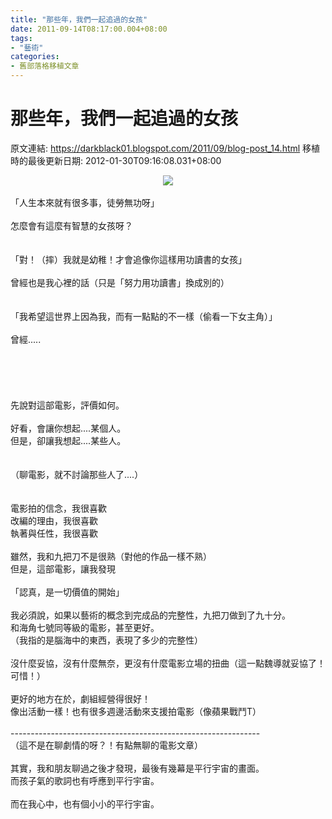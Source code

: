```yaml
---
title: "那些年，我們一起追過的女孩"
date: 2011-09-14T08:17:00.004+08:00
tags: 
- "藝術"
categories:
- 舊部落格移植文章
---
```


# 那些年，我們一起追過的女孩

原文連結: https://darkblack01.blogspot.com/2011/09/blog-post_14.html
移植時的最後更新日期: 2012-01-30T09:16:08.031+08:00

<div class="separator" style="clear: both; text-align: center;"></div><div class="separator" style="clear: both; text-align: center;"><a href="https://upload.wikimedia.org/wikipedia/zh/6/6a/You_Are_the_Apple_of_My_Eye.jpg" imageanchor="1" style="margin-left: 1em; margin-right: 1em;"><img border="0" src="https://upload.wikimedia.org/wikipedia/zh/6/6a/You_Are_the_Apple_of_My_Eye.jpg" /></a></div><br />「人生本來就有很多事，徒勞無功呀」<br /><br />怎麼會有這麼有智慧的女孩呀？<br /><br /><br />「對！（摔）我就是幼稚！才會追像你這樣用功讀書的女孩」<br /><br />曾經也是我心裡的話（只是「努力用功讀書」換成別的）<br /><br /><br />「我希望這世界上因為我，而有一點點的不一樣（偷看一下女主角）」<br /><br />曾經.....<br /><br /><a name='more'></a><br /><br /><br /><br />先說對這部電影，評價如何。<br /><br />好看，會讓你想起....某個人。<br />但是，卻讓我想起....某些人。<br /><br /><br />（聊電影，就不討論那些人了....）<br /><br /><br />電影拍的信念，我很喜歡<br />改編的理由，我很喜歡<br />執著與任性，我很喜歡<br /><br />雖然，我和九把刀不是很熟（對他的作品一樣不熟）<br />但是，這部電影，讓我發現<br /><br />「認真，是一切價值的開始」<br /><br />我必須說，如果以藝術的概念到完成品的完整性，九把刀做到了九十分。<br />和海角七號同等級的電影，甚至更好。<br />（我指的是腦海中的東西，表現了多少的完整性）<br /><br />沒什麼妥協，沒有什麼無奈，更沒有什麼電影立場的扭曲（這一點魏導就妥協了！可惜！）<br /><br />更好的地方在於，劇組經營得很好！<br />像出活動一樣！也有很多週邊活動來支援拍電影（像蘋果戰鬥T）<br /><br />--------------------------------------------------------------<br />（這不是在聊劇情的呀？！有點無聊的電影文章）<br /><br />其實，我和朋友聊過之後才發現，最後有幾幕是平行宇宙的畫面。<br />而孩子氣的歌詞也有呼應到平行宇宙。<br /><br />而在我心中，也有個小小的平行宇宙。
